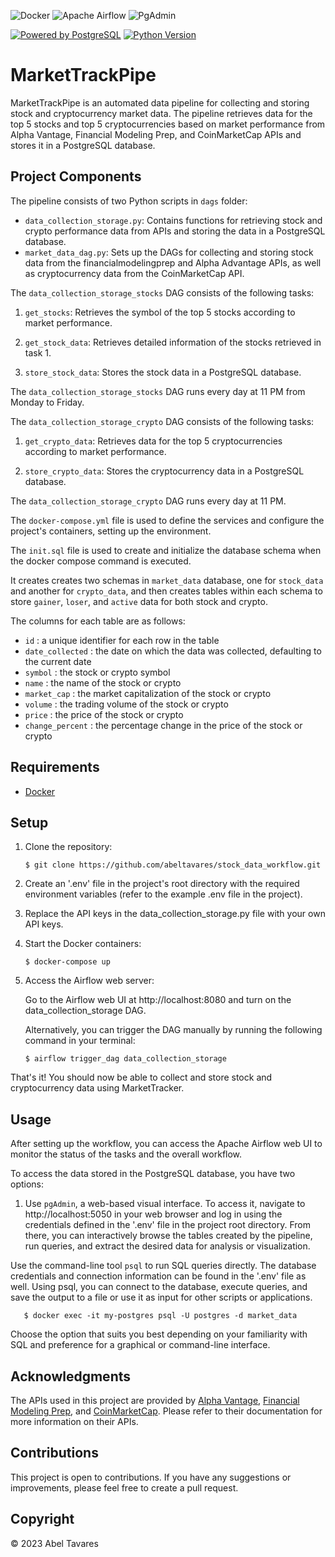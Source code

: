 ![Docker](https://img.shields.io/badge/Docker-2496ED?style=for-the-badge&logo=Docker&logoColor=white)
![Apache Airflow](https://img.shields.io/badge/Apache%20Airflow-017CEE?style=for-the-badge&logo=Apache%20Airflow&logoColor=white)
![PgAdmin](https://img.shields.io/badge/PgAdmin-4B0082?style=for-the-badge&logo=pgAdmin&logoColor=white)


[![Powered by PostgreSQL](https://img.shields.io/badge/powered%20by-PostgreSQL-blue.svg)](https://www.postgresql.org/)
[![Python Version](https://img.shields.io/badge/python-3.x-brightgreen.svg)](https://www.python.org/downloads/)


# MarketTrackPipe

MarketTrackPipe is an automated data pipeline for collecting and storing stock and cryptocurrency market data. The pipeline retrieves data for the top 5 stocks and top 5 cryptocurrencies based on market performance from Alpha Vantage, Financial Modeling Prep, and CoinMarketCap APIs and stores it in a PostgreSQL database.

## Project Components

The pipeline consists of two Python scripts in `dags` folder:

- `data_collection_storage.py`: Contains functions for retrieving stock and crypto performance data from APIs and storing the data in a PostgreSQL database.
- `market_data_dag.py`: Sets up the DAGs for collecting and storing stock data from the financialmodelingprep and Alpha Advantage APIs, as well as cryptocurrency data from the CoinMarketCap API.

The `data_collection_storage_stocks` DAG consists of the following tasks:

1. `get_stocks`: Retrieves the symbol of the top 5 stocks according to market performance.

2. `get_stock_data`: Retrieves detailed information of the stocks retrieved in task 1.

3. `store_stock_data`: Stores the stock data in a PostgreSQL database.

The `data_collection_storage_stocks` DAG runs every day at 11 PM from Monday to Friday.

The `data_collection_storage_crypto` DAG consists of the following tasks:

1. `get_crypto_data`: Retrieves data for the top 5 cryptocurrencies according to market performance.

2. `store_crypto_data`: Stores the cryptocurrency data in a PostgreSQL database.

The `data_collection_storage_crypto` DAG runs every day at 11 PM.

The `docker-compose.yml` file is used to define the services and configure the project's containers, setting up the environment.

The `init.sql` file is used to create and initialize the database schema when the docker compose command is executed.

It creates creates two schemas in `market_data` database, one for `stock_data` and another for `crypto_data`, and then creates tables within each schema to store `gainer`, `loser`, and `active` data for both stock and crypto.

The columns for each table are as follows:

- `id` : a unique identifier for each row in the table
- `date_collected` : the date on which the data was collected, defaulting to the current date
- `symbol` : the stock or crypto symbol
- `name` : the name of the stock or crypto
- `market_cap` : the market capitalization of the stock or crypto
- `volume` : the trading volume of the stock or crypto
- `price` : the price of the stock or crypto
- `change_percent` : the percentage change in the price of the stock or crypto

## Requirements

- [Docker](https://www.docker.com/get-started)


## Setup

1. Clone the repository: <br>

       $ git clone https://github.com/abeltavares/stock_data_workflow.git 

2. Create an '.env' file in the project's root directory with the required environment variables (refer to the example .env file in the project).

2. Replace the API keys in the data_collection_storage.py file with your own API keys.

3. Start the Docker containers:<br>

       $ docker-compose up

4. Access the Airflow web server:<br>

      Go to the Airflow web UI at http://localhost:8080 and turn on the data_collection_storage DAG.

      Alternatively, you can trigger the DAG manually by running the following command in your terminal:

       $ airflow trigger_dag data_collection_storage

That's it! You should now be able to collect and store stock and cryptocurrency data using MarketTracker.


## Usage

After setting up the workflow, you can access the Apache Airflow web UI to monitor the status of the tasks and the overall workflow.

To access the data stored in the PostgreSQL database, you have two options:

1. Use `pgAdmin`, a web-based visual interface. To access it, navigate to http://localhost:5050 in your web browser and log in using the credentials defined in the '.env' file in the project root directory. From there, you can interactively browse the tables created by the pipeline, run queries, and extract the desired data for analysis or visualization.

Use the command-line tool `psql` to run SQL queries directly. The database credentials and connection information can be found in the '.env' file as well. Using psql, you can connect to the database, execute queries, and save the output to a file or use it as input for other scripts or applications.

       $ docker exec -it my-postgres psql -U postgres -d market_data

Choose the option that suits you best depending on your familiarity with SQL and preference for a graphical or command-line interface.

## Acknowledgments 

The APIs used in this project are provided by [Alpha Vantage](https://www.alphavantage.co/documentation/), [Financial Modeling Prep](https://financialmodelingprep.com/developer/docs/), and [CoinMarketCap](https://coinmarketcap.com/api/documentation/v1/). Please refer to their documentation for more information on their APIs.


## Contributions

This project is open to contributions. If you have any suggestions or improvements, please feel free to create a pull request.

## Copyright
© 2023 Abel Tavares
